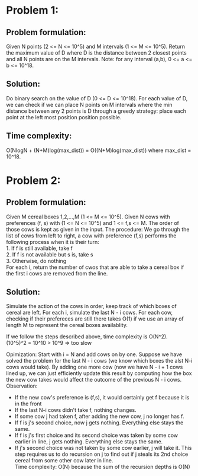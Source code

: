 # Problem 1:
## Problem formulation:  
Given N points (2 <= N <= 10^5) and M intervals (1 <= M <= 10^5). Return the maximum value of D where D is the distance between 2 closest points and all N points are on the M intervals. Note: for any interval (a,b), 0 <= a <= b <= 10^18.
## Solution:
Do binary search on the value of D (0 <= D <= 10^18). For each value of D, we can check if we can place N points on M intervals where the min distance between any 2 points is D through a greedy strategy: place each point at the left most position position possible.
## Time complexity:
O(NlogN + (N+M)log(max_dist)) = O((N+M)log(max_dist)) where max_dist = 10^18.
# Problem 2:
## Problem formulation: 
Given M cereal boxes 1,2,...,M (1 <= M <= 10^5). Given N cows with preferences (f, s) with (1 <= N <= 10^5) and 1 <= f,s <= M. The order of those cows is kept as given in the input. The procedure: We go through the list of cows from left to right, a cow with preference (f,s) performs the following process when it is their turn:  
    1. If f is still available, take f  
    2. If f is not available but s is, take s  
    3. Otherwise, do nothing  
For each i, return the number of cwos that are able to take a cereal box if the first i cows are removed from the line.
## Solution:
Simulate the action of the cows in order, keep track of which boxes of cereal are left. For each i, simulate the last N - i cows. For each cow, checking if their prefereces are still there takes O(1) if we use an array of length M to represent the cereal boxes availablity.

If we follow the steps described above, time complexity is O(N^2).  
(10^5)^2 = 10^10 > 10^9 => too slow  

Opimization: Start with i = N and add cows on by one. Suppose we have solved the problem for the last N - i cows (we know which boxes the alst N-i cows would take). By adding one more cow (now we have N - i + 1 cows lined up, we can just efficiently update this result by computing how the box the new cow takes  would affect the outcome of the previous N - i cows. Observation:   
- If the new cow's preference is (f,s), it would certainly get f because it is in the front  
- If the last N-i cows didn't take f, nothing changes.
- If some cow j had taken f, after adding the new cow, j no longer has f.  
- If f is j's second choice, now j gets nothing. Everything else stays the same.
- If f is j's first choice and its second choice was taken by some cow earlier in line, j gets nothing. Everything else stays the same.  
- If j's second choice was not taken by some cow earlier, j will take it. This step requires us to do recursion on j to find out if j steals its 2nd choice cereal from some other cow later in line.  
Time complexity: O(N) because the sum of the recursion depths is O(N)
